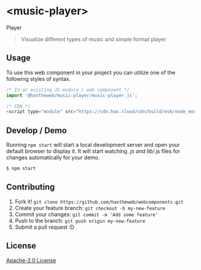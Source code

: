 # &lt;music-player&gt;

Player
> Visualize different types of music and simple format player

## Usage
To use this web component in your project you can utilize one of the following styles of syntax.

```js
/* In an existing JS module / web component */
import '@haxtheweb/music-player/music-player.js';

/* CDN */
<script type="module" src="https://cdn.hax.cloud/cdn/build/es6/node_modules/@haxtheweb/music-player/music-player.js"></script>
```

## Develop / Demo
Running `npm start` will start a local development server and open your default browser to display it. It will start watching *.js and lib/*.js files for changes automatically for your demo.
```bash
$ npm start
```


## Contributing

1. Fork it! `git clone https://github.com/haxtheweb/webcomponents.git`
2. Create your feature branch: `git checkout -b my-new-feature`
3. Commit your changes: `git commit -m 'Add some feature'`
4. Push to the branch: `git push origin my-new-feature`
5. Submit a pull request :D



## License
[Apache-2.0 License](http://opensource.org/licenses/Apache-2.0)